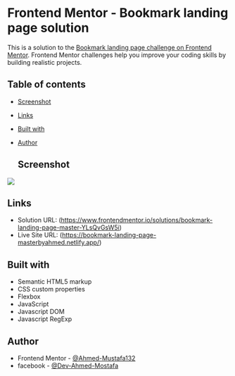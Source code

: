 ﻿# Frontend Mentor - Bookmark landing page solution

This is a solution to the [Bookmark landing page challenge on Frontend Mentor](https://www.frontendmentor.io/challenges/bookmark-landing-page-5d0b588a9edda32581d29158). Frontend Mentor challenges help you improve your coding skills by building realistic projects. 

## Table of contents
- [Screenshot](#Screenshot)
- [Links](#links)
- [Built with](#built-with)
- [Author](#author)


  ## Screenshot

![](./[screenshot.jpg](https://raw.githubusercontent.com/Ahmed-Mustafa132/bookmark-landing-page-master/main/design/desktop-preview.jpg))


## Links

- Solution URL: (https://www.frontendmentor.io/solutions/bookmark-landing-page-master-YLsQvGsW5i)
- Live Site URL: (https://bookmark-landing-page-masterbyahmed.netlify.app/)

## Built with

- Semantic HTML5 markup
- CSS custom properties
- Flexbox
- JavaScript
- Javascript DOM
- Javascript RegExp

## Author

- Frontend Mentor - [@Ahmed-Mustafa132](https://www.frontendmentor.io/profile/Ahmed-Mustafa132)
- facebook - [@Dev-Ahmed-Mostafa](https://www.facebook.com/profile.php?id=100009378908202)
